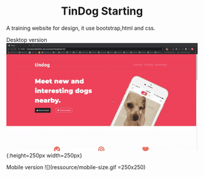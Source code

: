 <h1 align="center">TinDog Starting </h1>

A training website for design, it use bootstrap,html and css.

Desktop version
![](ressource/desktop.gif){:height=250px width=250px}

Mobile version
![](ressource/mobile-size.gif =250x250)
